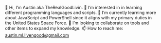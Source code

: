 <!---TheRealGoodLivin/TheRealGoodLivin is a ✨ special ✨ repository because its `README.md` (this file) appears on your GitHub profile. You can click the Preview link to take a look at your changes.--->
👋 Hi, I’m Austin aka TheRealGoodLivin.
👀 I’m interested in in learning different programming languages and scripts.
🌱 I’m currently learning more about JavaScript and PowerShell since it aligns with my primary duties in the United States Space Force.
💞️ I’m looking to collaborate on tools and other items to expand my knowledge.
📫 How to reach me: austin.ml.livengood@gmail.com
